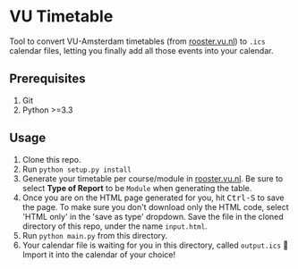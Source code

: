 # VU Timetable

Tool to convert VU-Amsterdam timetables (from [rooster.vu.nl](https://rooster.vu.nl)) to `.ics` calendar files, letting you finally add all those events into your calendar.

## Prerequisites
1. Git
2. Python >=3.3

## Usage
1. Clone this repo.
2. Run `python setup.py install`
3. Generate your timetable per course/module in [rooster.vu.nl](https://rooster.vu.nl). Be sure to select **Type of Report** to be `Module` when generating the table.
4. Once you are on the HTML page generated for you, hit <kbd>Ctrl-S</kbd> to save the page. To make sure you don't download only the HTML code, select 'HTML only' in the 'save as type' dropdown. Save the file in the cloned directory of this repo, under the name `input.html`.
5. Run `python main.py` from this directory.
6. Your calendar file is waiting for you in this directory, called `output.ics` 🎉 Import it into the calendar of your choice!
